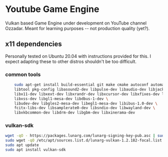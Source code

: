 # Youtube Game Engine
Vulkan based Game Engine under development on YouTube channel Ozzadar. Meant for learning purposes -- not production quality (yet?).

## x11 dependencies
Personally tested on Ubuntu 20.04 with instructions provided for this. I expect adapting these to other distros shouldn't be too difficult.

### common tools
```bash
    sudo apt-get install build-essential git make cmake autoconf automake \
    libtool pkg-config libasound2-dev libpulse-dev libaudio-dev libjack-dev \
    libx11-dev libxext-dev libxrandr-dev libxcursor-dev libxfixes-dev libxi-dev \
    libxss-dev libgl1-mesa-dev libdbus-1-dev \
    libudev-dev libgles2-mesa-dev libegl1-mesa-dev libibus-1.0-dev \
    fcitx-libs-dev libsamplerate0-dev libsndio-dev libwayland-dev \
    libxkbcommon-dev libdrm-dev libgbm-dev libxinerama-dev
```

### vulkan-sdk
```bash
wget -qO - https://packages.lunarg.com/lunarg-signing-key-pub.asc | sudo apt-key add -
sudo wget -qO /etc/apt/sources.list.d/lunarg-vulkan-1.2.182-focal.list https://packages.lunarg.com/vulkan/1.2.182/lunarg-vulkan-1.2.182-focal.list
sudo apt update
sudo apt install vulkan-sdk
```
